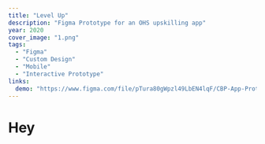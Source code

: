 ```yaml
---
title: "Level Up"
description: "Figma Prototype for an OHS upskilling app"
year: 2020
cover_image: "1.png"
tags:
  - "Figma"
  - "Custom Design"
  - "Mobile"
  - "Interactive Prototype"
links:
  demo: "https://www.figma.com/file/pTura80gWpzl49LbEN4lqF/CBP-App-Prototype"
---
```


# Hey

